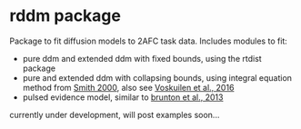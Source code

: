 # rddm package 

Package to fit diffusion models to 2AFC task data. Includes modules to fit:
- pure ddm and extended ddm with fixed bounds, using the rtdist package
- pure and extended ddm with collapsing bounds, using integral equation method from [Smith 2000](https://www.ncbi.nlm.nih.gov/pubmed/10973778), also see [Voskuilen et al., 2016](https://www.ncbi.nlm.nih.gov/pmc/articles/PMC5450920/)
- pulsed evidence model, similar to [brunton et al., 2013](https://www.ncbi.nlm.nih.gov/pubmed/23559254)

currently under development, will post examples soon...
